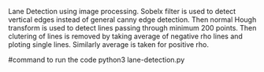 Lane Detection using image processing. Sobelx filter is used to detect vertical edges instead of general canny edge detection. Then normal Hough transform is used to detect lines passing through minimum 200 points. Then clutering of lines is removed by taking average of negative rho lines and ploting single lines. Similarly average is taken for positive rho.

#command to run the code
python3 lane-detection.py 
